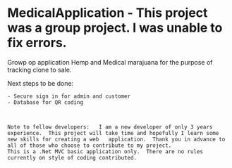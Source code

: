 # MedicalApplication - This project was a group project.  I was unable to fix errors.
 Growp op application Hemp and Medical marajuana for the purpose of tracking clone to sale.
 
 Next steps to be done:
 
    - Secure sign in for admin and customer
    - Database for QR coding
    
    
    
    Note to fellow developers:   I am a new developer of only 3 years experience.  This project will take time and hopefully I learn some new skills for creating a web   application.  Thank you in advance to all of those who choose to contribute to my project.    
    This is a .Net MVC basic application only.  There are no rules currently on style of coding contributed.
 
